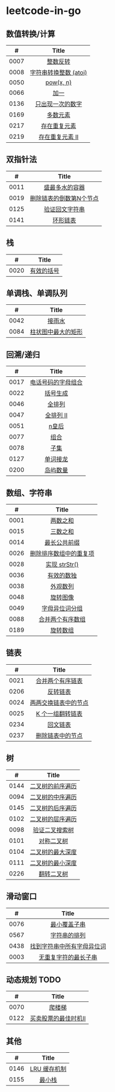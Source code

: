 # leetcode-in-go

## 数值转换/计算

| # | Title |
|:---:|:---:|
| 0007 | [整数反转](./algorithms/0007.reverse-integer/README.md) |
| 0008 | [字符串转换整数 (atoi)](./algorithms/0008.string-to-integer-atoi/README.md) |
| 0050 | [pow(x, n)](./algorithms/0050.powx-n/README.md) |
| 0066 | [加一](./algorithms/0066.plus-one/README.md) |
| 0136 | [只出现一次的数字](./algorithms/0136.single-number/README.md) |
| 0169 | [多数元素](./algorithms/0169.majority-element/README.md) |
| 0217 | [存在重复元素](./algorithms/0217.contains-duplicate/README.md) |
| 0219 | [存在重复元素 II](./algorithms/0219.contains-duplicate-ii/README.md) |

## 双指针法

| # | Title |
|:---:|:---:|
| 0011 | [盛最多水的容器](./algorithms/0011.container-with-most-water/README.md) |
| 0019 | [删除链表的倒数第N个节点](./algorithms/0019.remove-nth-node-from-end-of-list/README.md) |
| 0125 | [验证回文字符串](./algorithms/0125.valid-palindrome/README.md) |
| 0141 | [环形链表](./algorithms/0141.linked-list-cycle/README.md) |

## 栈

| # | Title |
|:---:|:---:|
| 0020 | [有效的括号](./algorithms/0020.valid-parentheses/README.md) |

## 单调栈、单调队列

| # | Title |
|:---:|:---:|
| 0042 | [接雨水](./algorithms/0042.trapping-rain-water/README.md) |
| 0084 | [柱状图中最大的矩形](./algorithms/0084.largest-rectangle-in-histogram/README.md) |

## 回溯/递归

| # | Title |
|:---:|:---:|
| 0017 | [电话号码的字母组合](./algorithms/0017.letter-combinations-of-a-phone-number/README.md) |
| 0022 | [括号生成](./algorithms/0022.generate-parentheses/README.md) |
| 0046 | [全排列](./algorithms/0046.permutations/README.md) |
| 0047 | [全排列 II](./algorithms/0047.permutations-ii/README.md) |
| 0051 | [n皇后](./algorithms/0051.n-queens/README.md) |
| 0077 | [组合](./algorithms/0077.combinations/README.md) |
| 0078 | [子集](./algorithms/0078.subsets/README.md) |
| 0127 | [单词接龙](./algorithms/0127.word-ladder/README.md) |
| 0200 | [岛屿数量](./algorithms/0200.number-of-islands/README.md) |

## 数组、字符串

| # | Title |
|:---:|:---:|
| 0001 | [两数之和](./algorithms/0001.two-sum/README.md) |
| 0015 | [三数之和](./algorithms/0015.3sum/README.md) |
| 0014 | [最长公共前缀](./algorithms/0014.longest-common-prefix/README.md) |
| 0026 | [删除排序数组中的重复项](./algorithms/0026.remove-duplicates-from-sorted-array/README.md) |
| 0028 | [实现 strStr()](./algorithms/0028.implement-strstr/README.md) |
| 0036 | [有效的数独](./algorithms/0036.valid-sudoku/README.md) |
| 0038 | [外观数列](./algorithms/0038.count-and-say/README.md) |
| 0048 | [旋转图像](./algorithms/0048.rotate-image/README.md) |
| 0049 | [字母异位词分组](./algorithms/0049.group-anagrams/README.md) |
| 0088 | [合并两个有序数组](./algorithms/0088.merge-sorted-array/README.md) |
| 0189 | [旋转数组](./algorithms/0189.rotate-array/README.md) |

## 链表

| # | Title |
|:---:|:---:|
| 0021 | [合并两个有序链表](./algorithms/0021.merge-two-sorted-lists/README.md) |
| 0206 | [反转链表](./algorithms/0206.reverse-linked-list/README.md) |
| 0024 | [两两交换链表中的节点](./algorithms/0024.swap-nodes-in-pairs/README.md) |
| 0025 | [K 个一组翻转链表](./algorithms/0025.reverse-nodes-in-k-group/README.md) |
| 0234 | [回文链表](./algorithms/0234.palindrome-linked-list/README.md) |
| 0237 | [删除链表中的节点](./algorithms/0237.delete-node-in-a-linked-list/README.md) |

## 树

| # | Title |
|:---:|:---:|
| 0144 | [二叉树的前序遍历](./algorithms/0144.binary-tree-preorder-traversal/README.md) |
| 0094 | [二叉树的中序遍历](./algorithms/0094.binary-tree-inorder-traversal/README.md) |
| 0145 | [二叉树的后序遍历](./algorithms/0145.binary-tree-postorder-traversal/README.md) |
| 0102 | [二叉树的层序遍历](./algorithms/0102.binary-tree-level-order-traversal/README.md) |
| 0098 | [验证二叉搜索树](./algorithms/0098.validate-binary-search-tree/README.md) |
| 0101 | [对称二叉树](./algorithms/0101.symmetric-tree/README.md) |
| 0104 | [二叉树的最大深度](./algorithms/0104.maximum-depth-of-binary-tree/README.md) |
| 0111 | [二叉树的最小深度](./algorithms/0111.minimum-depth-of-binary-tree/README.md) |
| 0226 | [翻转二叉树](./algorithms/0226.invert-binary-tree/README.md) |

## 滑动窗口

| # | Title |
|:---:|:---:|
| 0076 | [最小覆盖子串](./algorithms/0076.minimum-window-substring/README.md) |
| 0567 | [字符串的排列](./algorithms/0567.permutation-in-string/README.md) |
| 0438 | [找到字符串中所有字母异位词](./algorithms/0438.find-all-anagrams-in-a-string/README.md) |
| 0003 | [无重复字符的最长子串](./algorithms/0003.longest-substring-without-repeating-characters/README.md) |

## 动态规划 TODO

| # | Title |
|:---:|:---:|
| 0070 | [爬楼梯](./algorithms/0070.climbing-stairs/README.md) |
| 0122 | [买卖股票的最佳时机II](./algorithms/0122.best-time-to-buy-and-sell-stock/README.md) |

## 其他

| # | Title |
|:---:|:---:|
| 0146 | [LRU 缓存机制](./algorithms/0146.lru-cache/README.md) |
| 0155 | [最小栈](./algorithms/0155.min-stack/README.md) |
